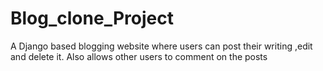 # Blog_clone_Project
A Django based blogging website where users can post their writing ,edit and delete it. Also allows other users to comment on the posts
